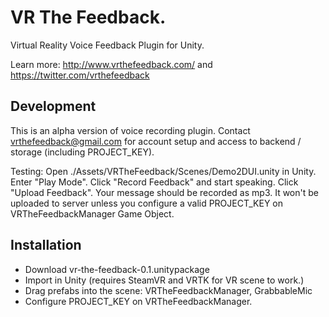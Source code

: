 # VR The Feedback.

Virtual Reality Voice Feedback Plugin for Unity.

Learn more: http://www.vrthefeedback.com/ and https://twitter.com/vrthefeedback

## Development

This is an alpha version of voice recording plugin. Contact vrthefeedback@gmail.com for account setup and access to backend / storage (including PROJECT_KEY).

Testing: Open ./Assets/VRTheFeedback/Scenes/Demo2DUI.unity in Unity. Enter "Play Mode". Click "Record Feedback" and start speaking. Click "Upload Feedback". Your message should be recorded as mp3. It won't be uploaded to server unless you configure a valid PROJECT_KEY on VRTheFeedbackManager Game Object.

## Installation

* Download vr-the-feedback-0.1.unitypackage
* Import in Unity (requires SteamVR and VRTK for VR scene to work.)
* Drag prefabs into the scene: VRTheFeedbackManager, GrabbableMic
* Configure PROJECT_KEY on VRTheFeedbackManager.